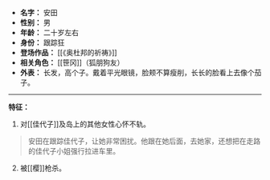 
- **名字：** 安田
- **性别：** 男
- **年龄：** 二十岁左右
- **身份：** 跟踪狂
- **登场作品：** [[《奥杜邦的祈祷》]]
- **相关角色：** [[笹冈]]（狐朋狗友）
- **外表：** 长发，高个子。戴着平光眼镜，脸颊不算瘦削，长长的脸看上去像个茄子。

---

**特征：** 

1. 对[[佳代子]]及岛上的其他女性心怀不轨。

> 安田在跟踪佳代子，让她非常困扰。他跟在她后面，去她家，还想把在走路的佳代子小姐强行拉进车里。

2. 被[[樱]]枪杀。
